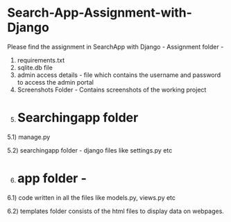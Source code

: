 # Search-App-Assignment-with-Django

Please find the assignment in SearchApp with Django - Assignment folder - 
1) requirements.txt
2) sqlite.db file
3) admin access details - file which contains the username and password to access the admin portal
4) Screenshots Folder - Contains screenshots of the working project
5) # Searchingapp folder
5.1) manage.py

5.2) searchingapp folder - django files like settings.py etc

6) # app folder -

6.1) code written in all the files like models.py, views.py etc

6.2) templates folder consists of the html files to display data on webpages. 
